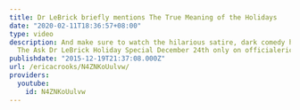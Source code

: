 ```yaml
---
title: Dr LeBrick briefly mentions The True Meaning of the Holidays
date: "2020-02-11T18:36:57+08:00"
type: video
description: And make sure to watch the hilarious satire, dark comedy holiday special
  The Ask Dr LeBrick Holiday Special December 24th only on officialericcrooks.com
publishdate: "2015-12-19T21:37:08.000Z"
url: /ericacrooks/N4ZNKoUulvw/
providers:
  youtube:
    id: N4ZNKoUulvw
---
```

